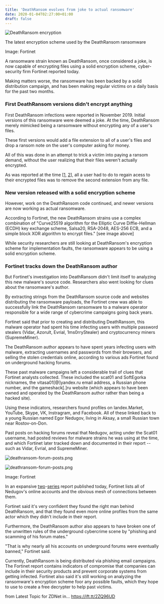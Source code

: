 ```yaml
---
title: 'DeathRansom evolves from joke to actual ransomware'
date: 2020-01-04T02:27:00+01:00
draft: false
---
```


![DeathRansom encryption](https://zdnet1.cbsistatic.com/hub/i/2020/01/03/13fa9a5f-7d54-4635-b517-317b2204e9ee/deathransom-encryption.png)

The latest encryption scheme used by the DeathRansom ransomware

Image: Fortinet

A ransomware strain known as DeathRansom, once considered a joke, is now capable of encrypting files using a solid encryption scheme, cyber-security firm Fortinet reported today.

Making matters worse, the ransomware has been backed by a solid distribution campaign, and has been making regular victims on a daily basis for the past two months.

### First DeathRansom versions didn't encrypt anything

First DeathRansom infections were reported in November 2019. Initial versions of this ransomware were deemed a joke. At the time, DeathRansom merely mimicked being a ransomware without encrypting any of a user's files.

These first versions would add a file extension to all of a user's files and drop a ransom note on the user's computer asking for money.

All of this was done in an attempt to trick a victim into paying a ransom demand, without the user realizing that their files weren't actually encrypted.

As was reported at the time \[[1](https://id-ransomware.blogspot.com/2019/11/wacatac-ransomware.html), [2](https://www.bleepingcomputer.com/news/security/new-deathransom-ransomware-begins-to-make-a-name-for-itself/)\], all a user had to do to regain acess to their encrypted files was to remove the second extension from any file.

### New version released with a solid encryption scheme

However, work on the DeathRansom code continued, and newer versions are now working as actual ransomware.

According to Fortinet, the new DeathRansom strains use a complex combination of "Curve25519 algorithm for the Elliptic Curve Diffie-Hellman (ECDH) key exchange scheme, Salsa20, RSA-2048, AES-256 ECB, and a simple block XOR algorithm to encrypt files." \[see image above\]

While security researchers are still looking at DeathRansom's encryption scheme for implementation faults, the ransomware appears to be using a solid encryption scheme.

### Fortinet tracks down the DeathRansom author

But Fortinet's investigation into DeathRansom didn't limit itself to analyzing this new malware's source code. Researchers also went looking for clues about the ransomware's author.

By extracting strings from the DeathRansom source code and websites distributing the ransomware payloads, the Fortinet crew was able to successfully link the DeathRansom ransomware to a malware operator responsible for a wide range of cybercrime campaigns going back years.

Fortinet said that prior to creating and distributing DeathRansom, this malware operator had spent his time infecting users with multiple password stealers (Vidar, Azorult, Evrial, 1ms0rryStealer) and cryptocurrency miners (SupremeMiner).

The DeathRansom author appears to have spent years infecting users with malware, extracting usernames and passwords from their browsers, and selling the stolen credentials online, according to various ads Fortinet found on underground hacking forums.

These past malware campaigns left a considerable trail of clues that Fortinet analysts collected. These included the scat01 and SoftEgorka nicknames, the vitasa01\[@\]yandex.ru email address, a Russian phone number, and the gameshack\[.\]ru website (which appears to have been owned and operated by the DeathRansom author rather than being a hacked site).

Using these indicators, researchers found profiles on Iandex.Market, YouTube, Skype, VK, Instragram, and Facebook. All of these linked back to a young Russian named Egor Nedugov, living in Aksay, a small Russian town near Rostov-on-Don.

Past posts on hacking forums reveal that Nedugov, acting under the Scat01 username, had posted reviews for malware strains he was using at the time, and which Fortinet later tracked down and documented in their report -- such as Vidar, Evrial, and SupremeMiner.

![deathransom-forum-posts.png](https://www.zdnet.com/article/deathransom-evolves-from-joke-to-actual-ransomware/#ftag=RSSbaffb68)

<span><img src="https://zdnet4.cbsistatic.com/hub/i/2020/01/04/2ec3fedd-86a7-498d-aecb-f0b390be297e/deathransom-forum-posts.png" alt="deathransom-forum-posts.png" /></span>

Image: Fortinet

In an expansive [two](https://www.fortinet.com/blog/threat-research/death-ransom-new-strain-ransomware.html)\-[series](https://www.fortinet.com/blog/threat-research/death-ransom-attribution.html) report published today, Fortinet lists all of Nedugov's online accounts and the obvious mesh of connections between them.

Fortinet said it's very confident they found the right man behind DeathRansom, and that they found even more online profiles from the same actor which they didn't include in their report.

Furthermore, the DeathRansom author also appears to have broken one of the unwritten rules of the underground cybercrime scene by "phishing and scamming of his forum mates."

"That is why nearly all his accounts on underground forums were eventually banned," Fortinet said.

Currently, DeathRansom is being distributed via phishing email campaigns. The Fortinet report contains indicators of compromise that companies can include in their security products and prevent corporate systems from getting infected. Fortinet also said it's still working on analyzing the ransomware's encryption scheme foor any possible faults, which they hope to use to create a free decrypter to help past victims.

  
  
from Latest Topic for ZDNet in... https://ift.tt/2ZQ96UD